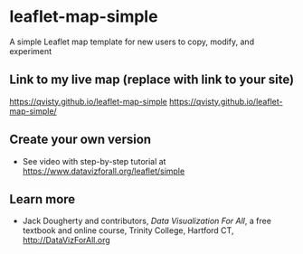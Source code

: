 # leaflet-map-simple
A simple Leaflet map template for new users to copy, modify, and experiment

## Link to my live map (replace with link to your site)

https://qvisty.github.io/leaflet-map-simple
https://qvisty.github.io/leaflet-map-simple/

## Create your own version
- See video with step-by-step tutorial at https://www.datavizforall.org/leaflet/simple

## Learn more
- Jack Dougherty and contributors, *Data Visualization For All*, a free textbook and online course, Trinity College, Hartford CT, http://DataVizForAll.org
